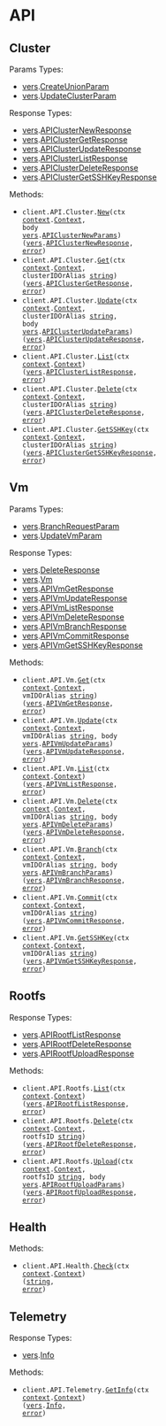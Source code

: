 # API

## Cluster

Params Types:

- <a href="https://pkg.go.dev/github.com/hdresearch/vers-sdk-go">vers</a>.<a href="https://pkg.go.dev/github.com/hdresearch/vers-sdk-go#CreateUnionParam">CreateUnionParam</a>
- <a href="https://pkg.go.dev/github.com/hdresearch/vers-sdk-go">vers</a>.<a href="https://pkg.go.dev/github.com/hdresearch/vers-sdk-go#UpdateClusterParam">UpdateClusterParam</a>

Response Types:

- <a href="https://pkg.go.dev/github.com/hdresearch/vers-sdk-go">vers</a>.<a href="https://pkg.go.dev/github.com/hdresearch/vers-sdk-go#APIClusterNewResponse">APIClusterNewResponse</a>
- <a href="https://pkg.go.dev/github.com/hdresearch/vers-sdk-go">vers</a>.<a href="https://pkg.go.dev/github.com/hdresearch/vers-sdk-go#APIClusterGetResponse">APIClusterGetResponse</a>
- <a href="https://pkg.go.dev/github.com/hdresearch/vers-sdk-go">vers</a>.<a href="https://pkg.go.dev/github.com/hdresearch/vers-sdk-go#APIClusterUpdateResponse">APIClusterUpdateResponse</a>
- <a href="https://pkg.go.dev/github.com/hdresearch/vers-sdk-go">vers</a>.<a href="https://pkg.go.dev/github.com/hdresearch/vers-sdk-go#APIClusterListResponse">APIClusterListResponse</a>
- <a href="https://pkg.go.dev/github.com/hdresearch/vers-sdk-go">vers</a>.<a href="https://pkg.go.dev/github.com/hdresearch/vers-sdk-go#APIClusterDeleteResponse">APIClusterDeleteResponse</a>
- <a href="https://pkg.go.dev/github.com/hdresearch/vers-sdk-go">vers</a>.<a href="https://pkg.go.dev/github.com/hdresearch/vers-sdk-go#APIClusterGetSSHKeyResponse">APIClusterGetSSHKeyResponse</a>

Methods:

- <code title="post /api/cluster">client.API.Cluster.<a href="https://pkg.go.dev/github.com/hdresearch/vers-sdk-go#APIClusterService.New">New</a>(ctx <a href="https://pkg.go.dev/context">context</a>.<a href="https://pkg.go.dev/context#Context">Context</a>, body <a href="https://pkg.go.dev/github.com/hdresearch/vers-sdk-go">vers</a>.<a href="https://pkg.go.dev/github.com/hdresearch/vers-sdk-go#APIClusterNewParams">APIClusterNewParams</a>) (<a href="https://pkg.go.dev/github.com/hdresearch/vers-sdk-go">vers</a>.<a href="https://pkg.go.dev/github.com/hdresearch/vers-sdk-go#APIClusterNewResponse">APIClusterNewResponse</a>, <a href="https://pkg.go.dev/builtin#error">error</a>)</code>
- <code title="get /api/cluster/{cluster_id_or_alias}">client.API.Cluster.<a href="https://pkg.go.dev/github.com/hdresearch/vers-sdk-go#APIClusterService.Get">Get</a>(ctx <a href="https://pkg.go.dev/context">context</a>.<a href="https://pkg.go.dev/context#Context">Context</a>, clusterIDOrAlias <a href="https://pkg.go.dev/builtin#string">string</a>) (<a href="https://pkg.go.dev/github.com/hdresearch/vers-sdk-go">vers</a>.<a href="https://pkg.go.dev/github.com/hdresearch/vers-sdk-go#APIClusterGetResponse">APIClusterGetResponse</a>, <a href="https://pkg.go.dev/builtin#error">error</a>)</code>
- <code title="patch /api/cluster/{cluster_id_or_alias}">client.API.Cluster.<a href="https://pkg.go.dev/github.com/hdresearch/vers-sdk-go#APIClusterService.Update">Update</a>(ctx <a href="https://pkg.go.dev/context">context</a>.<a href="https://pkg.go.dev/context#Context">Context</a>, clusterIDOrAlias <a href="https://pkg.go.dev/builtin#string">string</a>, body <a href="https://pkg.go.dev/github.com/hdresearch/vers-sdk-go">vers</a>.<a href="https://pkg.go.dev/github.com/hdresearch/vers-sdk-go#APIClusterUpdateParams">APIClusterUpdateParams</a>) (<a href="https://pkg.go.dev/github.com/hdresearch/vers-sdk-go">vers</a>.<a href="https://pkg.go.dev/github.com/hdresearch/vers-sdk-go#APIClusterUpdateResponse">APIClusterUpdateResponse</a>, <a href="https://pkg.go.dev/builtin#error">error</a>)</code>
- <code title="get /api/cluster">client.API.Cluster.<a href="https://pkg.go.dev/github.com/hdresearch/vers-sdk-go#APIClusterService.List">List</a>(ctx <a href="https://pkg.go.dev/context">context</a>.<a href="https://pkg.go.dev/context#Context">Context</a>) (<a href="https://pkg.go.dev/github.com/hdresearch/vers-sdk-go">vers</a>.<a href="https://pkg.go.dev/github.com/hdresearch/vers-sdk-go#APIClusterListResponse">APIClusterListResponse</a>, <a href="https://pkg.go.dev/builtin#error">error</a>)</code>
- <code title="delete /api/cluster/{cluster_id_or_alias}">client.API.Cluster.<a href="https://pkg.go.dev/github.com/hdresearch/vers-sdk-go#APIClusterService.Delete">Delete</a>(ctx <a href="https://pkg.go.dev/context">context</a>.<a href="https://pkg.go.dev/context#Context">Context</a>, clusterIDOrAlias <a href="https://pkg.go.dev/builtin#string">string</a>) (<a href="https://pkg.go.dev/github.com/hdresearch/vers-sdk-go">vers</a>.<a href="https://pkg.go.dev/github.com/hdresearch/vers-sdk-go#APIClusterDeleteResponse">APIClusterDeleteResponse</a>, <a href="https://pkg.go.dev/builtin#error">error</a>)</code>
- <code title="get /api/cluster/{cluster_id_or_alias}/ssh_key">client.API.Cluster.<a href="https://pkg.go.dev/github.com/hdresearch/vers-sdk-go#APIClusterService.GetSSHKey">GetSSHKey</a>(ctx <a href="https://pkg.go.dev/context">context</a>.<a href="https://pkg.go.dev/context#Context">Context</a>, clusterIDOrAlias <a href="https://pkg.go.dev/builtin#string">string</a>) (<a href="https://pkg.go.dev/github.com/hdresearch/vers-sdk-go">vers</a>.<a href="https://pkg.go.dev/github.com/hdresearch/vers-sdk-go#APIClusterGetSSHKeyResponse">APIClusterGetSSHKeyResponse</a>, <a href="https://pkg.go.dev/builtin#error">error</a>)</code>

## Vm

Params Types:

- <a href="https://pkg.go.dev/github.com/hdresearch/vers-sdk-go">vers</a>.<a href="https://pkg.go.dev/github.com/hdresearch/vers-sdk-go#BranchRequestParam">BranchRequestParam</a>
- <a href="https://pkg.go.dev/github.com/hdresearch/vers-sdk-go">vers</a>.<a href="https://pkg.go.dev/github.com/hdresearch/vers-sdk-go#UpdateVmParam">UpdateVmParam</a>

Response Types:

- <a href="https://pkg.go.dev/github.com/hdresearch/vers-sdk-go">vers</a>.<a href="https://pkg.go.dev/github.com/hdresearch/vers-sdk-go#DeleteResponse">DeleteResponse</a>
- <a href="https://pkg.go.dev/github.com/hdresearch/vers-sdk-go">vers</a>.<a href="https://pkg.go.dev/github.com/hdresearch/vers-sdk-go#Vm">Vm</a>
- <a href="https://pkg.go.dev/github.com/hdresearch/vers-sdk-go">vers</a>.<a href="https://pkg.go.dev/github.com/hdresearch/vers-sdk-go#APIVmGetResponse">APIVmGetResponse</a>
- <a href="https://pkg.go.dev/github.com/hdresearch/vers-sdk-go">vers</a>.<a href="https://pkg.go.dev/github.com/hdresearch/vers-sdk-go#APIVmUpdateResponse">APIVmUpdateResponse</a>
- <a href="https://pkg.go.dev/github.com/hdresearch/vers-sdk-go">vers</a>.<a href="https://pkg.go.dev/github.com/hdresearch/vers-sdk-go#APIVmListResponse">APIVmListResponse</a>
- <a href="https://pkg.go.dev/github.com/hdresearch/vers-sdk-go">vers</a>.<a href="https://pkg.go.dev/github.com/hdresearch/vers-sdk-go#APIVmDeleteResponse">APIVmDeleteResponse</a>
- <a href="https://pkg.go.dev/github.com/hdresearch/vers-sdk-go">vers</a>.<a href="https://pkg.go.dev/github.com/hdresearch/vers-sdk-go#APIVmBranchResponse">APIVmBranchResponse</a>
- <a href="https://pkg.go.dev/github.com/hdresearch/vers-sdk-go">vers</a>.<a href="https://pkg.go.dev/github.com/hdresearch/vers-sdk-go#APIVmCommitResponse">APIVmCommitResponse</a>
- <a href="https://pkg.go.dev/github.com/hdresearch/vers-sdk-go">vers</a>.<a href="https://pkg.go.dev/github.com/hdresearch/vers-sdk-go#APIVmGetSSHKeyResponse">APIVmGetSSHKeyResponse</a>

Methods:

- <code title="get /api/vm/{vm_id_or_alias}">client.API.Vm.<a href="https://pkg.go.dev/github.com/hdresearch/vers-sdk-go#APIVmService.Get">Get</a>(ctx <a href="https://pkg.go.dev/context">context</a>.<a href="https://pkg.go.dev/context#Context">Context</a>, vmIDOrAlias <a href="https://pkg.go.dev/builtin#string">string</a>) (<a href="https://pkg.go.dev/github.com/hdresearch/vers-sdk-go">vers</a>.<a href="https://pkg.go.dev/github.com/hdresearch/vers-sdk-go#APIVmGetResponse">APIVmGetResponse</a>, <a href="https://pkg.go.dev/builtin#error">error</a>)</code>
- <code title="patch /api/vm/{vm_id_or_alias}">client.API.Vm.<a href="https://pkg.go.dev/github.com/hdresearch/vers-sdk-go#APIVmService.Update">Update</a>(ctx <a href="https://pkg.go.dev/context">context</a>.<a href="https://pkg.go.dev/context#Context">Context</a>, vmIDOrAlias <a href="https://pkg.go.dev/builtin#string">string</a>, body <a href="https://pkg.go.dev/github.com/hdresearch/vers-sdk-go">vers</a>.<a href="https://pkg.go.dev/github.com/hdresearch/vers-sdk-go#APIVmUpdateParams">APIVmUpdateParams</a>) (<a href="https://pkg.go.dev/github.com/hdresearch/vers-sdk-go">vers</a>.<a href="https://pkg.go.dev/github.com/hdresearch/vers-sdk-go#APIVmUpdateResponse">APIVmUpdateResponse</a>, <a href="https://pkg.go.dev/builtin#error">error</a>)</code>
- <code title="get /api/vm">client.API.Vm.<a href="https://pkg.go.dev/github.com/hdresearch/vers-sdk-go#APIVmService.List">List</a>(ctx <a href="https://pkg.go.dev/context">context</a>.<a href="https://pkg.go.dev/context#Context">Context</a>) (<a href="https://pkg.go.dev/github.com/hdresearch/vers-sdk-go">vers</a>.<a href="https://pkg.go.dev/github.com/hdresearch/vers-sdk-go#APIVmListResponse">APIVmListResponse</a>, <a href="https://pkg.go.dev/builtin#error">error</a>)</code>
- <code title="delete /api/vm/{vm_id_or_alias}">client.API.Vm.<a href="https://pkg.go.dev/github.com/hdresearch/vers-sdk-go#APIVmService.Delete">Delete</a>(ctx <a href="https://pkg.go.dev/context">context</a>.<a href="https://pkg.go.dev/context#Context">Context</a>, vmIDOrAlias <a href="https://pkg.go.dev/builtin#string">string</a>, body <a href="https://pkg.go.dev/github.com/hdresearch/vers-sdk-go">vers</a>.<a href="https://pkg.go.dev/github.com/hdresearch/vers-sdk-go#APIVmDeleteParams">APIVmDeleteParams</a>) (<a href="https://pkg.go.dev/github.com/hdresearch/vers-sdk-go">vers</a>.<a href="https://pkg.go.dev/github.com/hdresearch/vers-sdk-go#APIVmDeleteResponse">APIVmDeleteResponse</a>, <a href="https://pkg.go.dev/builtin#error">error</a>)</code>
- <code title="post /api/vm/{vm_id_or_alias}/branch">client.API.Vm.<a href="https://pkg.go.dev/github.com/hdresearch/vers-sdk-go#APIVmService.Branch">Branch</a>(ctx <a href="https://pkg.go.dev/context">context</a>.<a href="https://pkg.go.dev/context#Context">Context</a>, vmIDOrAlias <a href="https://pkg.go.dev/builtin#string">string</a>, body <a href="https://pkg.go.dev/github.com/hdresearch/vers-sdk-go">vers</a>.<a href="https://pkg.go.dev/github.com/hdresearch/vers-sdk-go#APIVmBranchParams">APIVmBranchParams</a>) (<a href="https://pkg.go.dev/github.com/hdresearch/vers-sdk-go">vers</a>.<a href="https://pkg.go.dev/github.com/hdresearch/vers-sdk-go#APIVmBranchResponse">APIVmBranchResponse</a>, <a href="https://pkg.go.dev/builtin#error">error</a>)</code>
- <code title="post /api/vm/{vm_id_or_alias}/commit">client.API.Vm.<a href="https://pkg.go.dev/github.com/hdresearch/vers-sdk-go#APIVmService.Commit">Commit</a>(ctx <a href="https://pkg.go.dev/context">context</a>.<a href="https://pkg.go.dev/context#Context">Context</a>, vmIDOrAlias <a href="https://pkg.go.dev/builtin#string">string</a>) (<a href="https://pkg.go.dev/github.com/hdresearch/vers-sdk-go">vers</a>.<a href="https://pkg.go.dev/github.com/hdresearch/vers-sdk-go#APIVmCommitResponse">APIVmCommitResponse</a>, <a href="https://pkg.go.dev/builtin#error">error</a>)</code>
- <code title="get /api/vm/{vm_id_or_alias}/ssh_key">client.API.Vm.<a href="https://pkg.go.dev/github.com/hdresearch/vers-sdk-go#APIVmService.GetSSHKey">GetSSHKey</a>(ctx <a href="https://pkg.go.dev/context">context</a>.<a href="https://pkg.go.dev/context#Context">Context</a>, vmIDOrAlias <a href="https://pkg.go.dev/builtin#string">string</a>) (<a href="https://pkg.go.dev/github.com/hdresearch/vers-sdk-go">vers</a>.<a href="https://pkg.go.dev/github.com/hdresearch/vers-sdk-go#APIVmGetSSHKeyResponse">APIVmGetSSHKeyResponse</a>, <a href="https://pkg.go.dev/builtin#error">error</a>)</code>

## Rootfs

Response Types:

- <a href="https://pkg.go.dev/github.com/hdresearch/vers-sdk-go">vers</a>.<a href="https://pkg.go.dev/github.com/hdresearch/vers-sdk-go#APIRootfListResponse">APIRootfListResponse</a>
- <a href="https://pkg.go.dev/github.com/hdresearch/vers-sdk-go">vers</a>.<a href="https://pkg.go.dev/github.com/hdresearch/vers-sdk-go#APIRootfDeleteResponse">APIRootfDeleteResponse</a>
- <a href="https://pkg.go.dev/github.com/hdresearch/vers-sdk-go">vers</a>.<a href="https://pkg.go.dev/github.com/hdresearch/vers-sdk-go#APIRootfUploadResponse">APIRootfUploadResponse</a>

Methods:

- <code title="get /api/rootfs">client.API.Rootfs.<a href="https://pkg.go.dev/github.com/hdresearch/vers-sdk-go#APIRootfService.List">List</a>(ctx <a href="https://pkg.go.dev/context">context</a>.<a href="https://pkg.go.dev/context#Context">Context</a>) (<a href="https://pkg.go.dev/github.com/hdresearch/vers-sdk-go">vers</a>.<a href="https://pkg.go.dev/github.com/hdresearch/vers-sdk-go#APIRootfListResponse">APIRootfListResponse</a>, <a href="https://pkg.go.dev/builtin#error">error</a>)</code>
- <code title="delete /api/rootfs/{rootfs_id}">client.API.Rootfs.<a href="https://pkg.go.dev/github.com/hdresearch/vers-sdk-go#APIRootfService.Delete">Delete</a>(ctx <a href="https://pkg.go.dev/context">context</a>.<a href="https://pkg.go.dev/context#Context">Context</a>, rootfsID <a href="https://pkg.go.dev/builtin#string">string</a>) (<a href="https://pkg.go.dev/github.com/hdresearch/vers-sdk-go">vers</a>.<a href="https://pkg.go.dev/github.com/hdresearch/vers-sdk-go#APIRootfDeleteResponse">APIRootfDeleteResponse</a>, <a href="https://pkg.go.dev/builtin#error">error</a>)</code>
- <code title="put /api/rootfs/{rootfs_id}">client.API.Rootfs.<a href="https://pkg.go.dev/github.com/hdresearch/vers-sdk-go#APIRootfService.Upload">Upload</a>(ctx <a href="https://pkg.go.dev/context">context</a>.<a href="https://pkg.go.dev/context#Context">Context</a>, rootfsID <a href="https://pkg.go.dev/builtin#string">string</a>, body <a href="https://pkg.go.dev/github.com/hdresearch/vers-sdk-go">vers</a>.<a href="https://pkg.go.dev/github.com/hdresearch/vers-sdk-go#APIRootfUploadParams">APIRootfUploadParams</a>) (<a href="https://pkg.go.dev/github.com/hdresearch/vers-sdk-go">vers</a>.<a href="https://pkg.go.dev/github.com/hdresearch/vers-sdk-go#APIRootfUploadResponse">APIRootfUploadResponse</a>, <a href="https://pkg.go.dev/builtin#error">error</a>)</code>

## Health

Methods:

- <code title="get /api/health">client.API.Health.<a href="https://pkg.go.dev/github.com/hdresearch/vers-sdk-go#APIHealthService.Check">Check</a>(ctx <a href="https://pkg.go.dev/context">context</a>.<a href="https://pkg.go.dev/context#Context">Context</a>) (<a href="https://pkg.go.dev/builtin#string">string</a>, <a href="https://pkg.go.dev/builtin#error">error</a>)</code>

## Telemetry

Response Types:

- <a href="https://pkg.go.dev/github.com/hdresearch/vers-sdk-go">vers</a>.<a href="https://pkg.go.dev/github.com/hdresearch/vers-sdk-go#Info">Info</a>

Methods:

- <code title="get /api/telemetry">client.API.Telemetry.<a href="https://pkg.go.dev/github.com/hdresearch/vers-sdk-go#APITelemetryService.GetInfo">GetInfo</a>(ctx <a href="https://pkg.go.dev/context">context</a>.<a href="https://pkg.go.dev/context#Context">Context</a>) (<a href="https://pkg.go.dev/github.com/hdresearch/vers-sdk-go">vers</a>.<a href="https://pkg.go.dev/github.com/hdresearch/vers-sdk-go#Info">Info</a>, <a href="https://pkg.go.dev/builtin#error">error</a>)</code>
